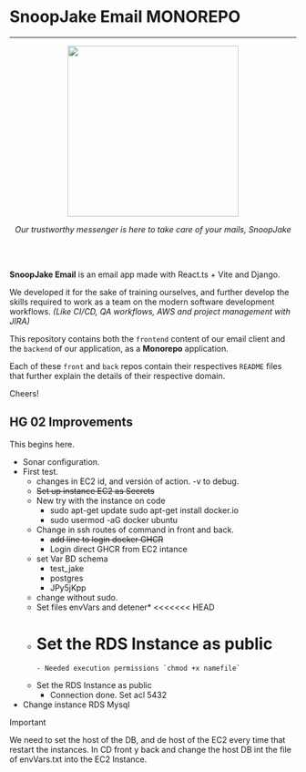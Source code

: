 # SnoopJake Email MONOREPO

---

<p align="center">
<img src="https://github.com/Tech-Fellows-SnoopJake/EmailServer/assets/49454068/b2438f2d-fa21-405e-94ed-c5e25c4140ea"  width="300" height="300" />
</p>
<p align="center"><i>Our trustworthy messenger is here to take care of your mails, SnoopJake</i></p>
<br>
<br>

**SnoopJake Email** is an email app made with React.ts + Vite and Django.

We developed it for the sake of training ourselves, and further develop the skills required to work as a team on the modern software development workflows.
_(Like CI/CD, QA workflows, AWS and project management with JIRA)_

This repository contains both the `frontend` content of our email client and the `backend` of our application, as a **Monorepo** application.

Each of these `front` and `back` repos contain their respectives `README` files that further explain the details of their respective domain.

Cheers!

## HG 02 Improvements

This begins here.

- Sonar configuration.
- First test.
  - changes in EC2 id, and versión of action. -v to debug.
  - ~~Set up instance EC2 as Secrets~~
  - New try with the instance on code
    - sudo apt-get update
      sudo apt-get install docker.io
    - sudo usermod -aG docker ubuntu
  - Change in ssh routes of command in front and back.
    - ~~add line to login docker GHCR~~
    - Login direct GHCR from EC2 intance
  - set Var BD schema
    - test_jake
    - postgres
    - JPy5jKpp
  - change without sudo.
  - Set files envVars and detener\*
    <<<<<<< HEAD
  - # Set the RDS Instance as public
        - Needed execution permissions `chmod +x namefile`
  - Set the RDS Instance as public
    - Connection done. Set acl 5432
- Change instance RDS Mysql

> [!IMPORTANT]
> We need to set the host of the DB, and de host of the EC2 every time that restart the instances.
> In CD front y back and change the host DB int the file of envVars.txt into the EC2 Instance.
